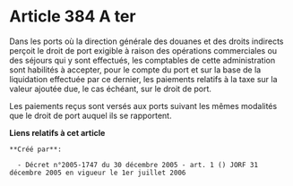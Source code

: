 # Article 384 A ter

Dans les ports où la direction générale des douanes et des droits indirects perçoit le droit de port exigible à raison des
opérations commerciales ou des séjours qui y sont effectués, les comptables de cette administration sont habilités à
accepter, pour le compte du port et sur la base de la liquidation effectuée par ce dernier, les paiements relatifs à la taxe
sur la valeur ajoutée due, le cas échéant, sur le droit de port.

Les paiements reçus sont versés aux ports suivant les mêmes modalités que le droit de port auquel ils se rapportent.

**Liens relatifs à cet article**

	**Créé par**:

	  - Décret n°2005-1747 du 30 décembre 2005 - art. 1 () JORF 31 décembre 2005 en vigueur le 1er juillet 2006
